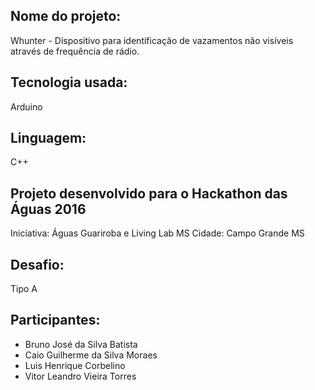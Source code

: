 ## Nome do projeto: 
Whunter - Dispositivo para identificação de vazamentos não visíveis através de frequência de rádio.
## Tecnologia usada: 
Arduino
## Linguagem: 
C++

## Projeto desenvolvido para o Hackathon das Águas 2016
Iniciativa: Águas Guariroba e Living Lab MS
Cidade: Campo Grande MS

## Desafio: 
Tipo A

## Participantes:
- Bruno José da Silva Batista
- Caio Guilherme da Silva Moraes
- Luis Henrique Corbelino
- Vitor Leandro Vieira Torres
